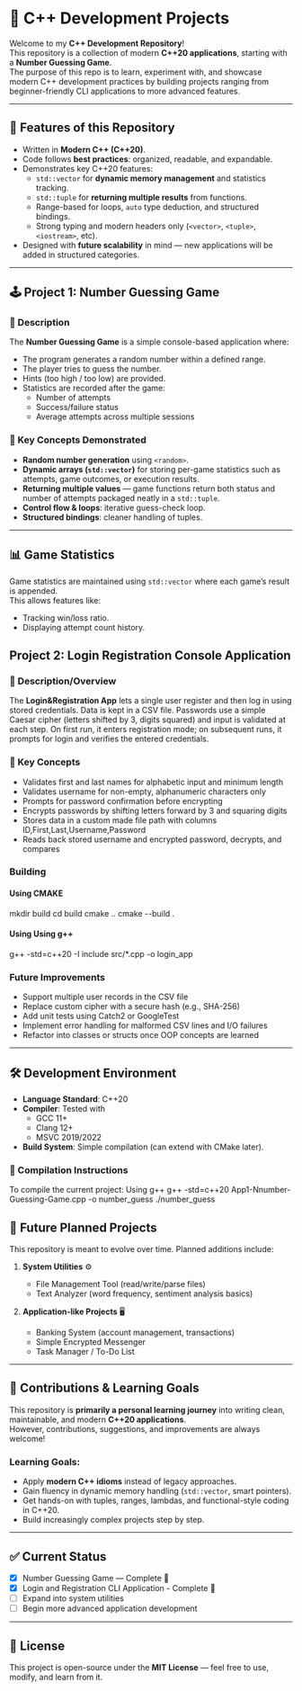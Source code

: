 # 🎯 C++ Development Projects

Welcome to my **C++ Development Repository**!  
This repository is a collection of modern **C++20 applications**, starting with a **Number Guessing Game**.  
The purpose of this repo is to learn, experiment with, and showcase modern C++ development practices by building projects ranging from beginner-friendly CLI applications to more advanced features.

---

## 🚀 Features of this Repository

- Written in **Modern C++ (C++20)**.
- Code follows **best practices**: organized, readable, and expandable.
- Demonstrates key C++20 features:
  - `std::vector` for **dynamic memory management** and statistics tracking.
  - `std::tuple` for **returning multiple results** from functions.
  - Range-based for loops, `auto` type deduction, and structured bindings.
  - Strong typing and modern headers only (`<vector>`, `<tuple>`, `<iostream>`, etc).
- Designed with **future scalability** in mind — new applications will be added in structured categories.

---


## 🕹️ Project 1: Number Guessing Game

### 📖 Description
The **Number Guessing Game** is a simple console-based application where:
- The program generates a random number within a defined range.
- The player tries to guess the number.
- Hints (too high / too low) are provided.
- Statistics are recorded after the game:
  - Number of attempts
  - Success/failure status
  - Average attempts across multiple sessions

### 🔑 Key Concepts Demonstrated
- **Random number generation** using `<random>`.
- **Dynamic arrays (`std::vector`)** for storing per-game statistics such as attempts, game outcomes, or execution results.
- **Returning multiple values** — game functions return both status and number of attempts packaged neatly in a `std::tuple`.
- **Control flow & loops**: iterative guess-check loop.
- **Structured bindings**: cleaner handling of tuples.

---

## 📊 Game Statistics
Game statistics are maintained using `std::vector` where each game’s result is appended.  
This allows features like:
- Tracking win/loss ratio.
- Displaying attempt count history.

## Project 2: Login Registration Console Application

### 📖 Description/Overview
The **Login&Registration App** lets a single user register and then log in using stored credentials. Data is kept in a CSV file. Passwords use a simple Caesar cipher (letters shifted by 3, digits squared) and input is validated at each step. On first run, it enters registration mode; on subsequent runs, it prompts for login and verifies the entered credentials.

### 🔑 Key Concepts
- Validates first and last names for alphabetic input and minimum length
- Validates username for non-empty, alphanumeric characters only
- Prompts for password confirmation before encrypting
- Encrypts passwords by shifting letters forward by 3 and squaring digits
- Stores data in a custom made file path with columns ID,First,Last,Username,Password
- Reads back stored username and encrypted password, decrypts, and compares

### Building
#### Using CMAKE
mkdir build
cd build
cmake ..
cmake --build .

#### Using Using g++
g++ -std=c++20 -I include src/*.cpp -o login_app

### Future Improvements
- Support multiple user records in the CSV file
- Replace custom cipher with a secure hash (e.g., SHA-256)
- Add unit tests using Catch2 or GoogleTest
- Implement error handling for malformed CSV lines and I/O failures
- Refactor into classes or structs once OOP concepts are learned


---


## 🛠️ Development Environment

- **Language Standard**: C++20
- **Compiler**: Tested with
  - GCC 11+
  - Clang 12+
  - MSVC 2019/2022
- **Build System**: Simple compilation (can extend with CMake later).

### 🔧 Compilation Instructions
To compile the current project:
Using g++
g++ -std=c++20 App1-Nnumber-Guessing-Game.cpp -o number_guess
./number_guess


## 📌 Future Planned Projects

This repository is meant to evolve over time. Planned additions include:
1. **System Utilities** ⚙️
   - File Management Tool (read/write/parse files)
   - Text Analyzer (word frequency, sentiment analysis basics)

2. **Application-like Projects** 🖥️
   - Banking System (account management, transactions)
   - Simple Encrypted Messenger
   - Task Manager / To-Do List

---


## 🌟 Contributions & Learning Goals

This repository is **primarily a personal learning journey** into writing clean, maintainable, and modern **C++20 applications**.  
However, contributions, suggestions, and improvements are always welcome!

### Learning Goals:
- Apply **modern C++ idioms** instead of legacy approaches.
- Gain fluency in dynamic memory handling (`std::vector`, smart pointers).
- Get hands-on with tuples, ranges, lambdas, and functional-style coding in C++20.
- Build increasingly complex projects step by step.

---


## ✅ Current Status
- [x] Number Guessing Game — Complete 🎉
- [x] Login and Registration CLI Application - Complete 🎉
- [ ] Expand into system utilities  
- [ ] Begin more advanced application development  

---


## 📜 License
This project is open-source under the **MIT License** — feel free to use, modify, and learn from it.
